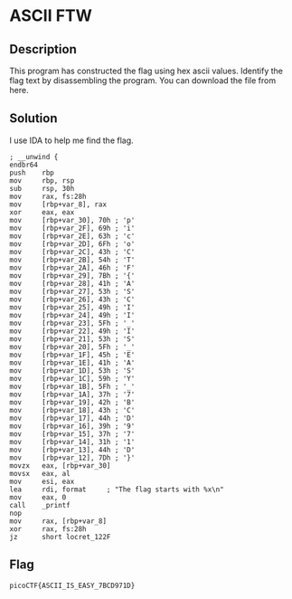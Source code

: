 # ASCII FTW

## Description
This program has constructed the flag using hex ascii values. Identify the flag text by disassembling the program.
You can download the file from here.

## Solution
I use IDA to help me find the flag.

```
; __unwind {
endbr64
push    rbp
mov     rbp, rsp
sub     rsp, 30h
mov     rax, fs:28h
mov     [rbp+var_8], rax
xor     eax, eax
mov     [rbp+var_30], 70h ; 'p'
mov     [rbp+var_2F], 69h ; 'i'
mov     [rbp+var_2E], 63h ; 'c'
mov     [rbp+var_2D], 6Fh ; 'o'
mov     [rbp+var_2C], 43h ; 'C'
mov     [rbp+var_2B], 54h ; 'T'
mov     [rbp+var_2A], 46h ; 'F'
mov     [rbp+var_29], 7Bh ; '{'
mov     [rbp+var_28], 41h ; 'A'
mov     [rbp+var_27], 53h ; 'S'
mov     [rbp+var_26], 43h ; 'C'
mov     [rbp+var_25], 49h ; 'I'
mov     [rbp+var_24], 49h ; 'I'
mov     [rbp+var_23], 5Fh ; '_'
mov     [rbp+var_22], 49h ; 'I'
mov     [rbp+var_21], 53h ; 'S'
mov     [rbp+var_20], 5Fh ; '_'
mov     [rbp+var_1F], 45h ; 'E'
mov     [rbp+var_1E], 41h ; 'A'
mov     [rbp+var_1D], 53h ; 'S'
mov     [rbp+var_1C], 59h ; 'Y'
mov     [rbp+var_1B], 5Fh ; '_'
mov     [rbp+var_1A], 37h ; '7'
mov     [rbp+var_19], 42h ; 'B'
mov     [rbp+var_18], 43h ; 'C'
mov     [rbp+var_17], 44h ; 'D'
mov     [rbp+var_16], 39h ; '9'
mov     [rbp+var_15], 37h ; '7'
mov     [rbp+var_14], 31h ; '1'
mov     [rbp+var_13], 44h ; 'D'
mov     [rbp+var_12], 7Dh ; '}'
movzx   eax, [rbp+var_30]
movsx   eax, al
mov     esi, eax
lea     rdi, format     ; "The flag starts with %x\n"
mov     eax, 0
call    _printf
nop
mov     rax, [rbp+var_8]
xor     rax, fs:28h
jz      short locret_122F
```


## Flag
    picoCTF{ASCII_IS_EASY_7BCD971D}